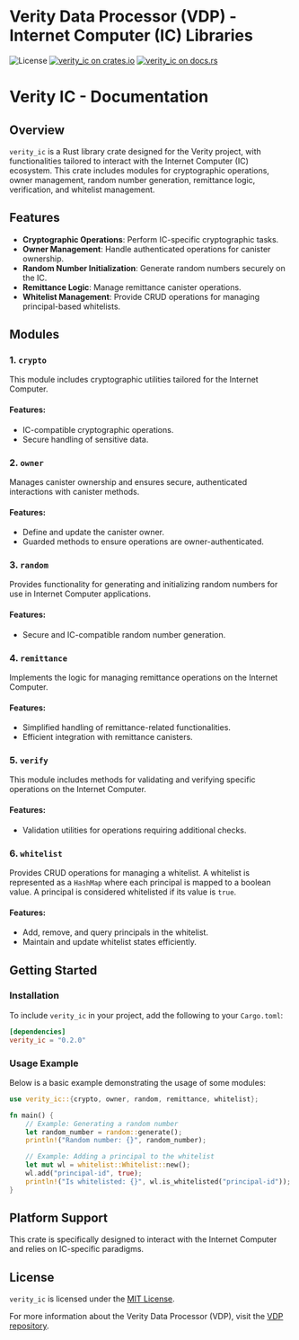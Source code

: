 # Verity Data Processor (VDP) - Internet Computer (IC) Libraries

![License](https://img.shields.io/crates/l/verity_ic) [![verity_ic on crates.io](https://img.shields.io/crates/v/verity_ic)](https://crates.io/crates/verity_ic) [![verity_ic on docs.rs](https://docs.rs/verity_ic/badge.svg)](https://docs.rs/verity_ic)

# Verity IC - Documentation

## Overview
`verity_ic` is a Rust library crate designed for the Verity project, with functionalities tailored to interact with the Internet Computer (IC) ecosystem. This crate includes modules for cryptographic operations, owner management, random number generation, remittance logic, verification, and whitelist management.

## Features
- **Cryptographic Operations**: Perform IC-specific cryptographic tasks.
- **Owner Management**: Handle authenticated operations for canister ownership.
- **Random Number Initialization**: Generate random numbers securely on the IC.
- **Remittance Logic**: Manage remittance canister operations.
- **Whitelist Management**: Provide CRUD operations for managing principal-based whitelists.

## Modules

### 1. `crypto`
This module includes cryptographic utilities tailored for the Internet Computer.

#### Features:
- IC-compatible cryptographic operations.
- Secure handling of sensitive data.

### 2. `owner`
Manages canister ownership and ensures secure, authenticated interactions with canister methods.

#### Features:
- Define and update the canister owner.
- Guarded methods to ensure operations are owner-authenticated.

### 3. `random`
Provides functionality for generating and initializing random numbers for use in Internet Computer applications.

#### Features:
- Secure and IC-compatible random number generation.

### 4. `remittance`
Implements the logic for managing remittance operations on the Internet Computer.

#### Features:
- Simplified handling of remittance-related functionalities.
- Efficient integration with remittance canisters.

### 5. `verify`
This module includes methods for validating and verifying specific operations on the Internet Computer.

#### Features:
- Validation utilities for operations requiring additional checks.

### 6. `whitelist`
Provides CRUD operations for managing a whitelist. A whitelist is represented as a `HashMap` where each principal is mapped to a boolean value. A principal is considered whitelisted if its value is `true`.

#### Features:
- Add, remove, and query principals in the whitelist.
- Maintain and update whitelist states efficiently.

## Getting Started
### Installation
To include `verity_ic` in your project, add the following to your `Cargo.toml`:

```toml
[dependencies]
verity_ic = "0.2.0"
```

### Usage Example
Below is a basic example demonstrating the usage of some modules:

```rust
use verity_ic::{crypto, owner, random, remittance, whitelist};

fn main() {
    // Example: Generating a random number
    let random_number = random::generate();
    println!("Random number: {}", random_number);

    // Example: Adding a principal to the whitelist
    let mut wl = whitelist::Whitelist::new();
    wl.add("principal-id", true);
    println!("Is whitelisted: {}", wl.is_whitelisted("principal-id"));
}
```

## Platform Support
This crate is specifically designed to interact with the Internet Computer and relies on IC-specific paradigms.

## License
`verity_ic` is licensed under the [MIT License](LICENSE).



For more information about the Verity Data Processor (VDP), visit the [VDP repository](https://github.com/usherlabs/verity-dp).
